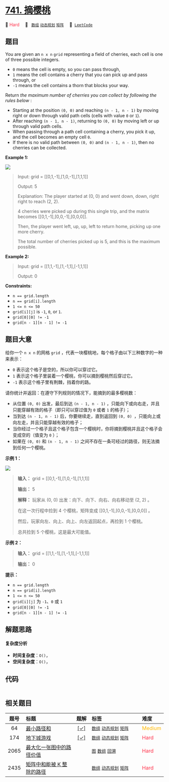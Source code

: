 # [741. 摘樱桃](https://leetcode.com/problems/cherry-pickup)

🔴 <font color=#ff334b>Hard</font>&emsp; 🔖&ensp; [`数组`](/leetcode/outline/tag/array.md) [`动态规划`](/leetcode/outline/tag/dynamic-programming.md) [`矩阵`](/leetcode/outline/tag/matrix.md)&emsp; 🔗&ensp;[`LeetCode`](https://leetcode.com/problems/cherry-pickup)

## 题目

You are given an `n x n` `grid` representing a field of cherries, each cell is
one of three possible integers.

  * `0` means the cell is empty, so you can pass through,
  * `1` means the cell contains a cherry that you can pick up and pass through, or
  * `-1` means the cell contains a thorn that blocks your way.

Return _the maximum number of cherries you can collect by following the rules
below_ :

  * Starting at the position `(0, 0)` and reaching `(n - 1, n - 1)` by moving right or down through valid path cells (cells with value `0` or `1`).
  * After reaching `(n - 1, n - 1)`, returning to `(0, 0)` by moving left or up through valid path cells.
  * When passing through a path cell containing a cherry, you pick it up, and the cell becomes an empty cell `0`.
  * If there is no valid path between `(0, 0)` and `(n - 1, n - 1)`, then no cherries can be collected.



**Example 1:**

![](https://assets.leetcode.com/uploads/2020/12/14/grid.jpg)

> Input: grid = [[0,1,-1],[1,0,-1],[1,1,1]]
> 
> Output: 5
> 
> Explanation: The player started at (0, 0) and went down, down, right right to reach (2, 2).
> 
> 4 cherries were picked up during this single trip, and the matrix becomes [[0,1,-1],[0,0,-1],[0,0,0]].
> 
> Then, the player went left, up, up, left to return home, picking up one more cherry.
> 
> The total number of cherries picked up is 5, and this is the maximum possible.

**Example 2:**

> Input: grid = [[1,1,-1],[1,-1,1],[-1,1,1]]
> 
> Output: 0

**Constraints:**

  * `n == grid.length`
  * `n == grid[i].length`
  * `1 <= n <= 50`
  * `grid[i][j]` is `-1`, `0`, or `1`.
  * `grid[0][0] != -1`
  * `grid[n - 1][n - 1] != -1`


## 题目大意

给你一个 `n x n` 的网格 `grid` ，代表一块樱桃地，每个格子由以下三种数字的一种来表示：

  * `0` 表示这个格子是空的，所以你可以穿过它。
  * `1` 表示这个格子里装着一个樱桃，你可以摘到樱桃然后穿过它。
  * `-1` 表示这个格子里有荆棘，挡着你的路。

请你统计并返回：在遵守下列规则的情况下，能摘到的最多樱桃数：

  * 从位置 `(0, 0)` 出发，最后到达 `(n - 1, n - 1)` ，只能向下或向右走，并且只能穿越有效的格子（即只可以穿过值为 `0` 或者 `1` 的格子）；
  * 当到达 `(n - 1, n - 1)` 后，你要继续走，直到返回到 `(0, 0) `，只能向上或向左走，并且只能穿越有效的格子；
  * 当你经过一个格子且这个格子包含一个樱桃时，你将摘到樱桃并且这个格子会变成空的（值变为 `0` ）；
  * 如果在 `(0, 0)` 和 `(n - 1, n - 1)` 之间不存在一条可经过的路径，则无法摘到任何一个樱桃。



**示例 1：**

![](https://assets.leetcode.com/uploads/2020/12/14/grid.jpg)

> 
> 
> 
> 
> 
> **输入：** grid = [[0,1,-1],[1,0,-1],[1,1,1]]
> 
> **输出：** 5
> 
> **解释：** 玩家从 (0, 0) 出发：向下、向下、向右、向右移动至 (2, 2) 。
> 
> 在这一次行程中捡到 4 个樱桃，矩阵变成 [[0,1,-1],[0,0,-1],[0,0,0]] 。
> 
> 然后，玩家向左、向上、向上、向左返回起点，再捡到 1 个樱桃。
> 
> 总共捡到 5 个樱桃，这是最大可能值。
> 
> 

**示例 2：**

> 
> 
> 
> 
> 
> **输入：** grid = [[1,1,-1],[1,-1,1],[-1,1,1]]
> 
> **输出：** 0
> 
> 



**提示：**

  * `n == grid.length`
  * `n == grid[i].length`
  * `1 <= n <= 50`
  * `grid[i][j]` 为 `-1`、`0` 或 `1`
  * `grid[0][0] != -1`
  * `grid[n - 1][n - 1] != -1`


## 解题思路

#### 复杂度分析

- **时间复杂度**：`O()`，
- **空间复杂度**：`O()`，

## 代码

```javascript

```

## 相关题目

<!-- prettier-ignore -->
| 题号 | 标题 | 题解 | 标签 | 难度 |
| :------: | :------ | :------: | :------ | :------ |
| 64 | [最小路径和](https://leetcode.com/problems/minimum-path-sum) | [[✓]](https://2xiao.github.io/leetcode-js/leetcode/problem/0064) |  [`数组`](/leetcode/outline/tag/array.md) [`动态规划`](/leetcode/outline/tag/dynamic-programming.md) [`矩阵`](/leetcode/outline/tag/matrix.md) | <font color=#ffb800>Medium</font> |
| 174 | [地下城游戏](https://leetcode.com/problems/dungeon-game) | [[✓]](https://2xiao.github.io/leetcode-js/leetcode/problem/0174) |  [`数组`](/leetcode/outline/tag/array.md) [`动态规划`](/leetcode/outline/tag/dynamic-programming.md) [`矩阵`](/leetcode/outline/tag/matrix.md) | <font color=#ff334b>Hard</font> |
| 2065 | [最大化一张图中的路径价值](https://leetcode.com/problems/maximum-path-quality-of-a-graph) |  |  [`图`](/leetcode/outline/tag/graph.md) [`数组`](/leetcode/outline/tag/array.md) [`回溯`](/leetcode/outline/tag/backtracking.md) | <font color=#ff334b>Hard</font> |
| 2435 | [矩阵中和能被 K 整除的路径](https://leetcode.com/problems/paths-in-matrix-whose-sum-is-divisible-by-k) |  |  [`数组`](/leetcode/outline/tag/array.md) [`动态规划`](/leetcode/outline/tag/dynamic-programming.md) [`矩阵`](/leetcode/outline/tag/matrix.md) | <font color=#ff334b>Hard</font> |

<style>
.blue {
    background-color: #096dd9;
    padding: 0.25rem 0.5rem;
    margin: 0;
    font-size: 0.85em;
    border-radius: 3px;
    color: white;
    font-weight: 500;
}
table th:first-of-type { width: 10%; }
table th:nth-of-type(2) { width: 35%; }
table th:nth-of-type(3) { width: 10%; }
table th:nth-of-type(4) { width: 35%; }
table th:nth-of-type(5) { width: 10%; }
</style>
